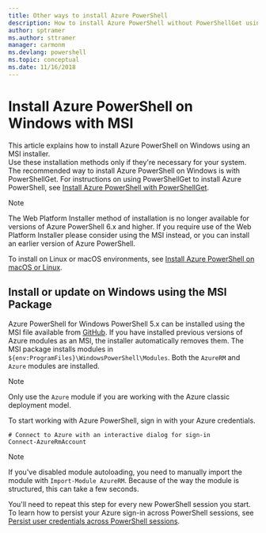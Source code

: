 ```yaml
---
title: Other ways to install Azure PowerShell
description: How to install Azure PowerShell without PowerShellGet using an MSI
author: sptramer
ms.author: sttramer
manager: carmonm
ms.devlang: powershell
ms.topic: conceptual
ms.date: 11/16/2018
---
```


# Install Azure PowerShell on Windows with MSI

This article explains how to install Azure PowerShell on Windows using an MSI installer.  
Use these installation methods only if they're necessary for your system. The recommended way to install Azure PowerShell
on Windows is with PowerShellGet. For instructions on using PowerShellGet to install Azure PowerShell,
see [Install Azure PowerShell with PowerShellGet](install-azurerm-ps.md).

> [!NOTE]
> The Web Platform Installer method of installation is no longer available for versions of Azure PowerShell 6.x
> and higher. If you require use of the Web Platform Installer please consider using the MSI instead, or you can
> install an earlier version of Azure PowerShell.

To install on Linux or macOS environments, see [Install Azure PowerShell on macOS or Linux](install-azurermps-maclinux.md).

## Install or update on Windows using the MSI Package

Azure PowerShell for Windows PowerShell 5.x can be installed using the MSI file available from
[GitHub](https://github.com/Azure/azure-powershell/releases/tag/v6.13.1-November2018). If you have installed previous
versions of Azure modules as an MSI, the installer automatically removes them. The MSI package installs
modules in `${env:ProgramFiles}\WindowsPowerShell\Modules`. Both the `AzureRM` and `Azure` modules are installed.

> [!NOTE]
> Only use the `Azure` module if you are working with the Azure classic deployment model.

To start working with Azure PowerShell, sign in with your Azure credentials.

```powershell-interactive
# Connect to Azure with an interactive dialog for sign-in
Connect-AzureRmAccount
```

> [!NOTE]
>
> If you've disabled module autoloading, you need to manually import the module with `Import-Module AzureRM`. Because of
> the way the module is structured, this can take a few seconds.

You'll need to repeat this step for every new PowerShell session you start. To learn how to persist your
Azure sign-in across PowerShell sessions, see [Persist user credentials across PowerShell sessions](context-persistence.md).

